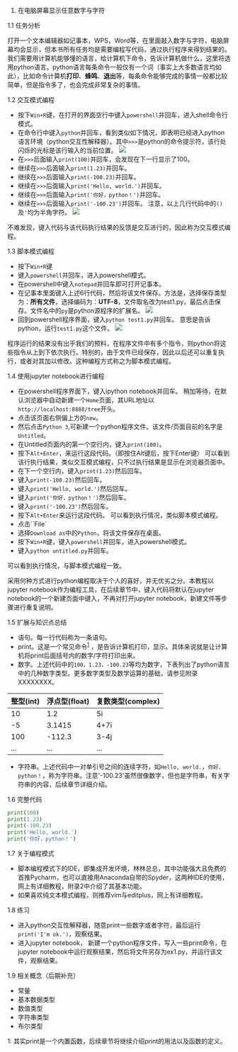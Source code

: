  1. 在电脑屏幕显示任意数字与字符
 
 1.1 任务分析
 
打开一个文本编辑器如记事本，WPS，Word等，在里面敲入数字与字符，电脑屏幕均会显示，但本书所有任务均是需要编程写代码，通过执行程序来得到结果的。我们需要用计算机能够懂的语言，给计算机下命令，告诉计算机做什么，这里将选用python语言。python语言每条命令一般仅有一个词（事实上大多数语言均如此），比如命令计算机**打印**、**蜂鸣**、**退出**等，每条命令能够完成的事情一般都比较简单，但是指令多了，也会完成非常复杂的事情。

 1.2 交互模式编程

 - 按下`Win+R`键，在打开的界面空行中键入`powershell`并回车，进入shell命令行模式。
 - 在命令行中键入`python`并回车，看到类似如下情况，即表明已经进入python语言环境（python交互性解释器）。其中`>>>`是python的命令提示符，该行处闪烁的光标是该行输入的当前位置。
![](https://liupengyuan.github.io/pic/1.jpg)
 - 在`>>>`后面输入`print(100)`并回车，会发现在下一行显示了100。
 - 继续在`>>>`后面输入`print(1.23)`并回车。  
 - 继续在`>>>`后面输入`print(-100.23)`并回车。  
 - 继续在`>>>`后面输入`print('Hello, world.')`并回车。  
 - 继续在`>>>`后面输入`print('你好，python！')`并回车。
 - 继续在`>>>`后面输入`print('-100.23')`并回车。 
注意，以上几行代码中的`()`及`'`均为半角字符。
![](https://liupengyuan.github.io/pic/2.jpg)

不难发现，键入代码与该代码执行结果的反馈是交互进行的，因此称为交互模式编程。

 1.3 脚本模式编程
 - 按下`Win+R`键
 - 键入`powershell`并回车，进入powershell模式。
 - 在powershell中键入`notepad`并回车即可打开记事本。
 - 在记事本里面键入上述6行代码，然后将该文件保存。方法是，选择保存类型为：**所有文件**，选择编码为：**UTF-8**，文件取名改为test1.py，最后点击保存。文件名中的`py`是python源程序的扩展名。
![](https://liupengyuan.github.io/pic/3.jpg)
 - 回到powershell程序界面，键入`python test1.py`并回车。
意思是告诉python，运行`test1.py`这个文件。
![](https://liupengyuan.github.io/pic/4.jpg)

程序运行的结果没有出乎我们的预料，在程序文件中有多个指令，则python将这些指令从上到下依次执行。特别的，由于文件已经保存，因此以后还可以重复执行，或者对其加以修改。这种编程方式称之为脚本模式编程。  

 1.4 使用jupyter notebook进行编程
 - 在powershell程序界面下，键入ipython notebook并回车。
稍加等待，在默认浏览器中自动新建一个`Home`页面，其URL地址以`http://localhost:8888/tree`开头。
 - 点击该页面右侧偏上方的`new`。
 - 然后点击`Python 3`,可新建一个python程序文件。该文件/页面目前的名字是`Untitled`。
 - 在Untitled页面内的第一个空行内，键入`print(100)`。
 - 按下`Alt+Enter`，来运行这段代码。（即按住Alt键后，按下Enter键）
可以看到该行执行结果，类似交互模式编程，只不过执行结果是显示在浏览器页面中。
 - 在下一个空行内，键入`print(1.23)`然后回车。
 - 键入`print(-100.23)`然后回车。
 - 键入`print('Hello, world.')`然后回车。
 - 键入`print('你好，python！')`然后回车。
 - 键入`print('-100.23')`然后回车。
 - 按下`Alt+Enter`来运行这段代码。
可以看到执行情况，类似脚本模式编程。
 - 点击``File`
 - 选择`Download as`中的`Python`，将该文件保存在桌面。
 - 按下`Win+R`键，键入`powershell`并回车，进入powershell模式。
 - 键入`python untitled.py`并回车。

可以看到执行情况，与脚本模式编程一致。

采用何种方式进行python编程取决于个人的喜好，并无优劣之分。本教程以jupyter notebook作为编程工具，在后续章节中，键入代码将默认在jupyter notebook的一个新建页面中键入，不再对打开jupyter notebook，新建文件等步骤进行重复说明。

 1.5 扩展与知识点总结
 - 语句。每一行代码称为一条语句。
 - print。这是一个常见命令<sup>[1](#myfootnote1)</sup> ，是告诉计算机打印，显示。具体来说就是让计算机将print后面括号内的数字/字符打印出来。
 - 数字。上述代码中的`100，1.23，-100.23`等均为数字，下表列出了python语言中的几种数字类型。更多数字类型及数学运算的基础，请参见附录XXXXXXXX。
 
 整型(int)|浮点型(float)|复数类型(complex)|
 ---|---|---
 10|1.2|5i
-5|3.1415|4+7i
100|-112.3|3-4j
...|...|...


 - 字符串。上述代码中一对单引号之间的连续字符，如`Hello, world.`，`你好，python！`，称为字符串。注意'-100.23'虽然很像数字，但也是字符串，有关字符串的内容，后续章节详细介绍。

 1.6 完整代码
``` python
print(100)
print(1.23)
print(-100.23)
print('Hello, world.')
print('你好，python！')
```
 1.7 关于编程模式
 - 脚本编程模式下的IDE，即集成开发环境，林林总总，其中功能强大且免费的首推Pycharm，也可以直接用Anaconda自带的Spyder，这两种IDE的使用，网上有详细教程，附录2中介绍了其基本功能。  
- 如果喜欢纯文本模式编程，则推荐vim与editplus，网上有详细教程。

 1.8 练习
 - 进入python交互性解释器，随意print一些数字或者字符，最后运行`print('I'm ok.')`，观察结果。
 - 进入jupyter notebook， 新建一个python程序文件，写入一些print命令，在jupyter notebook中运行观察结果，然后将文件另存为ex1.py，并运行该文件，观察结果。
 
 1.9 相关概念（后期补充）
 - 常量
 - 基本数据类型
  - 数值类型
  - 字符串类型
  - 布尔类型

<a name="myfootnote1">1</a>: 其实print是一个内置函数，后续章节将继续介绍print的用法以及函数的定义。

